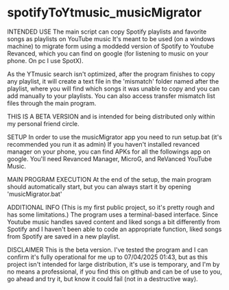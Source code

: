 # spotifyToYtmusic_musicMigrator
INTENDED USE
The main script can copy Spotify playlists and favorite songs as playlists on YouTube music
It's meant to be used (on a windows machine) to migrate form using a moddedd version of Spotify to Youtube Revanced, which you can find on google (for listening to music on your phone. On pc I use SpotX).

As the YTmusic search isn't optimized, after the program finishes to copy any playlist, it will create a text file in the 'mismatch' folder named after the playlist, where you will find which songs it was unable to copy and you can add manually to your playlists.
You can also access transfer mismatch list files through the main program.

THIS IS A BETA VERSION and is intended for being distributed only within my personal friend circle.  

SETUP
In order to use the musicMigrator app you need to run setup.bat (it's recommended you run it as admin)
If you haven't installed revanced manager on your phone, you can find APKs for all the followings app on google. You'll need Revanced Manager, MicroG, and ReVanced YouTube Music.

MAIN PROGRAM EXECUTION
At the end of the setup, the main program should automatically start, 
but you can always start it by opening 'musicMigrator.bat'

ADDITIONAL INFO
(This is my first public project, so it's pretty rough and has some limitations.)
The program uses a terminal-based interface.
Since Youtube music handles saved content and liked songs a bit differently from Spotify and I haven't been able to code an appropriate function, liked songs from Spotify are saved in a new playlist.

DISCLAIMER
This is the beta version. I've tested the program and I can confirm it's fully operational for me up to 07/04/2025 01:43, but as this project isn't intended for large distribution, it's use is temporary, and I'm by no means a professional, if you find this on github and can be of use to you, go ahead and try it, but know it could fail (not in a destructive way).